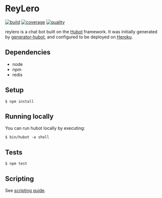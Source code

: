# ReyLero

[![build](https://travis-ci.org/magma-labs/reylero.svg)](https://travis-ci.org/magma-labs/reylero)
[![coverage](https://coveralls.io/repos/magma-labs/reylero/badge.svg)](https://coveralls.io/github/magma-labs/reylero)
[![quality](https://codeclimate.com/github/magma-labs/reylero/badges/gpa.svg)](https://codeclimate.com/github/magma-labs/reylero)

reylero is a chat bot built on the [Hubot][hubot] framework. It was
initially generated by [generator-hubot][generator-hubot], and configured to be
deployed on [Heroku][heroku].

[generator-hubot]: https://github.com/github/generator-hubot
[heroku]: http://www.heroku.com
[hubot]: http://hubot.github.com

## Dependencies

- node
- npm
- redis

## Setup

    $ npm install

## Running locally

You can run hubot locally by executing:

    $ bin/hubot -a shell

## Tests

    $ npm test

## Scripting

See [scripting guide](docs/scripting.md).
